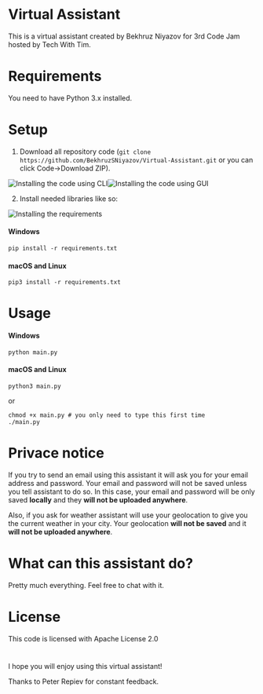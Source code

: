 # Virtual Assistant
This is a virtual assistant created by Bekhruz Niyazov for 3rd Code Jam hosted by Tech With Tim.
# Requirements
You need to have Python 3.x installed.
# Setup
1. Download all repository code (`git clone https://github.com/BekhruzSNiyazov/Virtual-Assistant.git` or you can click Code->Download ZIP).

![Installing the code using CLI](https://firebasestorage.googleapis.com/v0/b/file-sharing-7dcf2.appspot.com/o/Peek%202021-01-21%2012-49.gif?alt=media&token=ffa982ea-5df0-4191-b1a1-36ac0b126f85)![Installing the code using GUI](https://firebasestorage.googleapis.com/v0/b/file-sharing-7dcf2.appspot.com/o/Peek%202021-01-21%2013-21.gif?alt=media&token=c56c8dae-e331-4676-ac77-00394a639f75)

2. Install needed libraries like so:

![Installing the requirements](https://firebasestorage.googleapis.com/v0/b/file-sharing-7dcf2.appspot.com/o/Peek%202021-01-21%2012-53.gif?alt=media&token=e2d81a83-0d3b-433d-93c3-1ca44dd6e089)
#### Windows
```
pip install -r requirements.txt
```
#### macOS and Linux
```
pip3 install -r requirements.txt
```
# Usage
#### Windows
```
python main.py
```
#### macOS and Linux
```
python3 main.py
```
or
```
chmod +x main.py # you only need to type this first time
./main.py
```
# Privace notice
If you try to send an email using this assistant it will ask you for your email address and password.
Your email and password will not be saved unless you tell assistant to do so.
In this case, your email and password will be only saved **locally** and they **will not be uploaded anywhere**.

Also, if you ask for weather assistant will use your geolocation to give you the current weather in your city. Your geolocation **will not be saved** and it **will not be uploaded anywhere**.

# What can this assistant do?
Pretty much everything. Feel free to chat with it.

# License
This code is licensed with Apache License 2.0

#
I hope you will enjoy using this virtual assistant!


Thanks to Peter Repiev for constant feedback.
